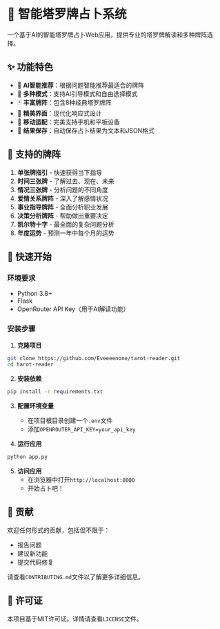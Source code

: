 # 🔮 智能塔罗牌占卜系统

一个基于AI的智能塔罗牌占卜Web应用，提供专业的塔罗牌解读和多种牌阵选择。

## ✨ 功能特色

- 🤖 **AI智能推荐**：根据问题智能推荐最适合的牌阵
- 🎯 **多种模式**：支持AI引导模式和自由选择模式
- 🃏 **丰富牌阵**：包含8种经典塔罗牌阵
- 🎨 **精美界面**：现代化响应式设计
- 📱 **移动适配**：完美支持手机和平板设备
- 💾 **结果保存**：自动保存占卜结果为文本和JSON格式

## 🎯 支持的牌阵

1. **单张牌指引** - 快速获得当下指导
2. **时间三张牌** - 了解过去、现在、未来
3. **情况三张牌** - 分析问题的不同角度
4. **爱情关系牌阵** - 深入了解感情状况
5. **事业指导牌阵** - 全面分析职业发展
6. **决策分析牌阵** - 帮助做出重要决定
7. **凯尔特十字** - 最全面的复杂问题分析
8. **年度运势** - 预测一年中每个月的运势

## 🚀 快速开始

### 环境要求

- Python 3.8+
- Flask
- OpenRouter API Key（用于AI解读功能）

### 安装步骤

1. **克隆项目**
```bash
git clone https://github.com/Eveeeenone/tarot-reader.git
cd tarot-reader
```

2. **安装依赖**
```bash
pip install -r requirements.txt
```

3. **配置环境变量**
   - 在项目根目录创建一个`.env`文件
   - 添加`OPENROUTER_API_KEY=your_api_key`

4. **运行应用**
```bash
python app.py
```

5. **访问应用**
   - 在浏览器中打开`http://localhost:8000`
   - 开始占卜吧！

## 🤝 贡献

欢迎任何形式的贡献，包括但不限于：

- 报告问题
- 建议新功能
- 提交代码修复

请查看`CONTRIBUTING.md`文件以了解更多详细信息。

## 📜 许可证

本项目基于MIT许可证。详情请查看`LICENSE`文件。
